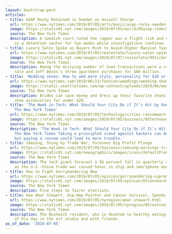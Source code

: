 ```yaml
---
layout: bootstrap-post
articles:
- title: ASAP Rocky Detained in Sweden on Assault Charge
  url: https://www.nytimes.com/2019/07/05/arts/music/asap-rocky-sweden-assault-charge.html
  image: https://static01.nyt.com/images/2019/07/05/world/05asap-item/merlin_147908262_2f9f1195-632a-47ed-b8fa-6715fc42edfa-facebookJumbo.jpg
  source: The New York Times
  description: A Swedish court ruled the rapper was a flight risk and must remain
    in a detention center for two weeks while investigations continue.
- title: Luxury Sales Spike as Buyers Rush to Avoid Higher Mansion Taxes
  url: https://www.nytimes.com/2019/07/05/realestate/luxury-sales-spike-as-buyers-rush-to-avoid-higher-mansion-taxes.html
  image: https://static01.nyt.com/images/2019/07/07/realestate/05ticket1/05ticket1-facebookJumbo.jpg
  source: The New York Times
  description: Among the dizzying number of June transactions were a record townhouse
    sale and Jeff Bezos’s three apartment purchases for $80 million.
- title: 'Wedding shoes: How to add more style, personality for $20 or less'
  url: https://www.nytimes.com/2019/06/15/fashion/weddings/wedding-shoes-accessories-from-heel-to-toe.html
  image: https://static.seattletimes.com/wp-content/uploads/2019/06/weddingshoes1_0705-1200x630.jpg
  source: The New York Times
  description: Brides can save money and dress up their favorite shoes with custom
    shoe accessories for under $20.
- title: 'The Week in Tech: What Should Your City Do if It’s Hit by Ransomware? -
    The New York Times'
  url: https://www.nytimes.com/2019/07/05/technology/cities-ransomware.html
  image: https://static01.nyt.com/images/2019/07/05/business/05technewsletter02/05technewsletter02-facebookJumbo.jpg
  source: The New York Times
  description: 'The Week in Tech: What Should Your City Do if It’s Hit by Ransomware?
    The New York Times Taking a principled stand against hackers can be expensive,
    but paying a ransom could lead to more trouble.'
- title: Samsung, Stung by Trade War, Foresees Big Profit Plunge
  url: https://www.nytimes.com/2019/07/05/business/samsung-earnings-trade-war.html
  image: https://static01.nyt.com/newsgraphics/images/icons/defaultPromoCrop.png
  source: The New York Times
  description: The tech giant forecast a 56 percent fall in quarterly operating profit,
    as the U.S.-China trade war caused havoc in chip and smartphone markets.
- title: How to Fight Gerrymandering Now
  url: https://www.nytimes.com/2019/07/05/opinion/gerrymandering-supreme-court.html
  image: https://static01.nyt.com/images/2019/07/05/opinion/05leonhardt-newsletter/05leonhardt-newsletter-facebookJumbo.jpg
  source: The New York Times
  description: Five steps to fairer elections.
- title: How Amar Stewart, Hip-Hop Painter and Cancer Survivor, Spends His Sundays
  url: https://www.nytimes.com/2019/07/05/nyregion/amar-stewart.html
  image: https://static01.nyt.com/images/2019/07/05/nyregion/05routine1/05routine1-facebookJumbo.jpg
  source: The New York Times
  description: The Bushwick resident, who is devoted to healthy eating, spends much
    of his day in the art studio and with friends.
as_of_date: '2019-07-05'
---
```



